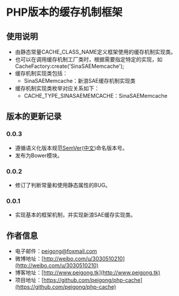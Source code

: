 # PHP版本的缓存机制框架 #

## 使用说明 ##
 * 由静态常量CACHE_CLASS_NAME定义框架使用的缓存机制实现类。
 * 也可以在调用缓存机制工厂类时，根据需要指定特定的实现，如CacheFactory:create('SinaSAEMemcache');
 * 缓存机制实现类包括：
 	* SinaSAEMemcache：新浪SAE缓存机制实现类
 * 缓存机制实现类枚举对应关系如下：
 	* CACHE_TYPE_SINASAEMEMCACHE：SinaSAEMemcache

## 版本的更新记录 ##

### 0.0.3 ###
 * 遵循语义化版本规范[SemVer](http://semver.org)([中文](http://clientlab.github.io/studio/2013/11/16/semantic-versioning-2.0.0/))命名版本号。
 * 发布为Bower模块。

### 0.0.2 ###
 * 修订了判断常量和使用静态属性的BUG。

### 0.0.1 ###
 * 实现基本的框架机制，并实现新浪SAE缓存实现类。

## 作者信息 ##
 * 电子邮件：peigong@foxmail.com
 * 微博地址：[http://weibo.com/u/3030510210](http://weibo.com/u/3030510210)
 * 博客地址：[http://www.peigong.tk](http://www.peigong.tk)
 * 项目地址：[https://github.com/peigong/php-cache](https://github.com/peigong/php-cache)
